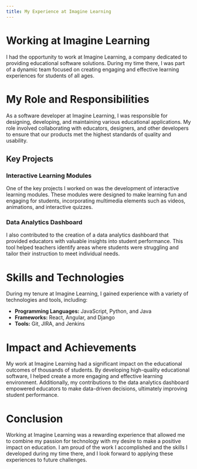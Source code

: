 ```yaml
---
title: My Experience at Imagine Learning
---
```


# Working at Imagine Learning

I had the opportunity to work at Imagine Learning, a company dedicated to providing educational software solutions. During my time there, I was part of a dynamic team focused on creating engaging and effective learning experiences for students of all ages.

# My Role and Responsibilities

As a software developer at Imagine Learning, I was responsible for designing, developing, and maintaining various educational applications. My role involved collaborating with educators, designers, and other developers to ensure that our products met the highest standards of quality and usability.

## Key Projects

### Interactive Learning Modules
One of the key projects I worked on was the development of interactive learning modules. These modules were designed to make learning fun and engaging for students, incorporating multimedia elements such as videos, animations, and interactive quizzes.

### Data Analytics Dashboard
I also contributed to the creation of a data analytics dashboard that provided educators with valuable insights into student performance. This tool helped teachers identify areas where students were struggling and tailor their instruction to meet individual needs.

# Skills and Technologies

During my tenure at Imagine Learning, I gained experience with a variety of technologies and tools, including:

- **Programming Languages:** JavaScript, Python, and Java
- **Frameworks:** React, Angular, and Django
- **Tools:** Git, JIRA, and Jenkins

# Impact and Achievements

My work at Imagine Learning had a significant impact on the educational outcomes of thousands of students. By developing high-quality educational software, I helped create a more engaging and effective learning environment. Additionally, my contributions to the data analytics dashboard empowered educators to make data-driven decisions, ultimately improving student performance.

# Conclusion

Working at Imagine Learning was a rewarding experience that allowed me to combine my passion for technology with my desire to make a positive impact on education. I am proud of the work I accomplished and the skills I developed during my time there, and I look forward to applying these experiences to future challenges.

